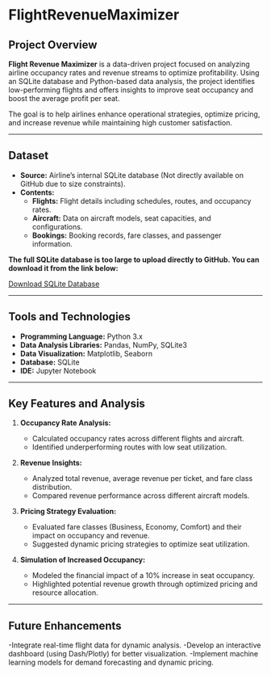 # FlightRevenueMaximizer

## Project Overview
**Flight Revenue Maximizer** is a data-driven project focused on analyzing airline occupancy rates and revenue streams to optimize profitability. Using an SQLite database and Python-based data analysis, the project identifies low-performing flights and offers insights to improve seat occupancy and boost the average profit per seat.

The goal is to help airlines enhance operational strategies, optimize pricing, and increase revenue while maintaining high customer satisfaction.

---

## Dataset
- **Source:** Airline’s internal SQLite database (Not directly available on GitHub due to size constraints).
- **Contents:**  
  - **Flights:** Flight details including schedules, routes, and occupancy rates.  
  - **Aircraft:** Data on aircraft models, seat capacities, and configurations.  
  - **Bookings:** Booking records, fare classes, and passenger information.

**The full SQLite database is too large to upload directly to GitHub. You can download it from the link below:**

[Download SQLite Database](https://drive.google.com/file/d/1YJxetrnY7wOaT2NGPMWNaju63CyAaDgm/view?usp=share_link)

---

## Tools and Technologies
- **Programming Language:** Python 3.x  
- **Data Analysis Libraries:** Pandas, NumPy, SQLite3  
- **Data Visualization:** Matplotlib, Seaborn  
- **Database:** SQLite  
- **IDE:** Jupyter Notebook  

---

## Key Features and Analysis

1. **Occupancy Rate Analysis:**  
   - Calculated occupancy rates across different flights and aircraft.  
   - Identified underperforming routes with low seat utilization.

2. **Revenue Insights:**  
   - Analyzed total revenue, average revenue per ticket, and fare class distribution.  
   - Compared revenue performance across different aircraft models.

3. **Pricing Strategy Evaluation:**  
   - Evaluated fare classes (Business, Economy, Comfort) and their impact on occupancy and revenue.  
   - Suggested dynamic pricing strategies to optimize seat utilization.

4. **Simulation of Increased Occupancy:**  
   - Modeled the financial impact of a 10% increase in seat occupancy.  
   - Highlighted potential revenue growth through optimized pricing and resource allocation.

---

## Future Enhancements

-Integrate real-time flight data for dynamic analysis.
-Develop an interactive dashboard (using Dash/Plotly) for better visualization.
-Implement machine learning models for demand forecasting and dynamic pricing.
